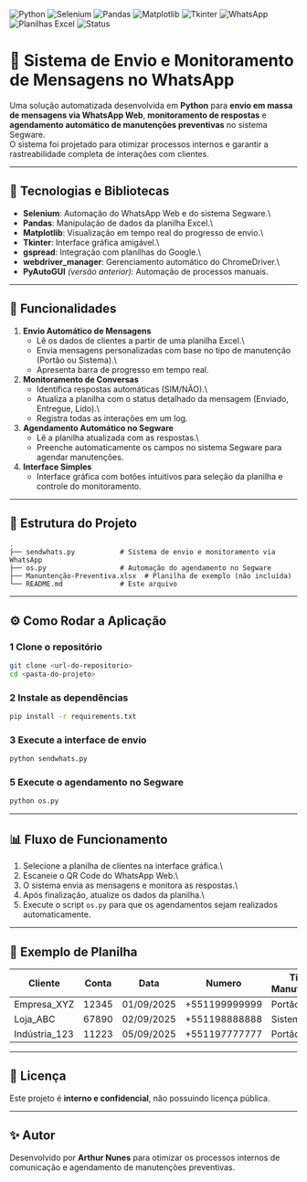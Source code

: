 ![Python](https://img.shields.io/badge/Python-3.10+-3776AB?style=for-the-badge&logo=python&logoColor=white)
![Selenium](https://img.shields.io/badge/Selenium-Automation-43B02A?style=for-the-badge&logo=selenium&logoColor=white)
![Pandas](https://img.shields.io/badge/Pandas-Data%20Analysis-150458?style=for-the-badge&logo=pandas&logoColor=white)
![Matplotlib](https://img.shields.io/badge/Matplotlib-Visualization-11557C?style=for-the-badge&logo=plotly&logoColor=white)
![Tkinter](https://img.shields.io/badge/Tkinter-GUI%20Toolkit-FF6F00?style=for-the-badge)
![WhatsApp](https://img.shields.io/badge/WhatsApp%20Automation-25D366?style=for-the-badge&logo=whatsapp&logoColor=white)
![Planilhas Excel](https://img.shields.io/badge/Excel%20Automation-217346?style=for-the-badge&logo=microsoft-excel&logoColor=white)
![Status](https://img.shields.io/badge/Status-Em%20Produção-brightgreen?style=for-the-badge)

# 📡 Sistema de Envio e Monitoramento de Mensagens no WhatsApp

Uma solução automatizada desenvolvida em **Python** para **envio em
massa de mensagens via WhatsApp Web**, **monitoramento de respostas** e
**agendamento automático de manutenções preventivas** no sistema
Segware.\
O sistema foi projetado para otimizar processos internos e garantir a
rastreabilidade completa de interações com clientes.

------------------------------------------------------------------------

## 🧠 Tecnologias e Bibliotecas

-   **Selenium**: Automação do WhatsApp Web e do sistema Segware.\
-   **Pandas**: Manipulação de dados da planilha Excel.\
-   **Matplotlib**: Visualização em tempo real do progresso de envio.\
-   **Tkinter**: Interface gráfica amigável.\
-   **gspread**: Integração com planilhas do Google.\
-   **webdriver_manager**: Gerenciamento automático do ChromeDriver.\
-   **PyAutoGUI** *(versão anterior)*: Automação de processos manuais.

------------------------------------------------------------------------

## 🚀 Funcionalidades

1.  **Envio Automático de Mensagens**
    -   Lê os dados de clientes a partir de uma planilha Excel.\
    -   Envia mensagens personalizadas com base no tipo de manutenção
        (Portão ou Sistema).\
    -   Apresenta barra de progresso em tempo real.
2.  **Monitoramento de Conversas**
    -   Identifica respostas automáticas (SIM/NÃO).\
    -   Atualiza a planilha com o status detalhado da mensagem (Enviado,
        Entregue, Lido).\
    -   Registra todas as interações em um log.
3.  **Agendamento Automático no Segware**
    -   Lê a planilha atualizada com as respostas.\
    -   Preenche automaticamente os campos no sistema Segware para
        agendar manutenções.
4.  **Interface Simples**
    -   Interface gráfica com botões intuitivos para seleção da planilha
        e controle do monitoramento.

------------------------------------------------------------------------

## 📂 Estrutura do Projeto

    .
    ├── sendwhats.py           # Sistema de envio e monitoramento via WhatsApp
    ├── os.py                  # Automação do agendamento no Segware
    ├── Manuntenção-Preventiva.xlsx  # Planilha de exemplo (não incluída)
    └── README.md              # Este arquivo

------------------------------------------------------------------------

## ⚙️ Como Rodar a Aplicação

### 1 Clone o repositório

``` bash
git clone <url-do-repositorio>
cd <pasta-do-projeto>
```


### 2 Instale as dependências

``` bash
pip install -r requirements.txt
```

### 3 Execute a interface de envio

``` bash
python sendwhats.py
```

### 5 Execute o agendamento no Segware

``` bash
python os.py
```

------------------------------------------------------------------------

## 📊 Fluxo de Funcionamento

1.  Selecione a planilha de clientes na interface gráfica.\
2.  Escaneie o QR Code do WhatsApp Web.\
3.  O sistema envia as mensagens e monitora as respostas.\
4.  Após finalização, atualize os dados da planilha.\
5.  Execute o script `os.py` para que os agendamentos sejam realizados
    automaticamente.

------------------------------------------------------------------------

## 📝 Exemplo de Planilha

| Cliente        | Conta   | Data       | Numero        | Tipo Manutenção | Resposta Monitorada | Status Detalhado | URL                                | Técnico   |
|----------------|---------|-----------|---------------|-----------------|---------------------|------------------|-------------------------------------|-----------|
| Empresa_XYZ    | 12345   | 01/09/2025| +551199999999 | Portão          | SIM                 | Lido             | https://segware.exemplo.com/agendar | ROGER     |
| Loja_ABC       | 67890   | 02/09/2025| +551198888888 | Sistema         | NÃO                 | Entregue         | https://segware.exemplo.com/agendar | IGOR      |
| Indústria_123  | 11223   | 05/09/2025| +551197777777 | Portão          |                     | Pendente         | https://segware.exemplo.com/agendar | MULLER    |


------------------------------------------------------------------------

## 📜 Licença

Este projeto é **interno e confidencial**, não possuindo licença
pública.

------------------------------------------------------------------------

## ✨ Autor

Desenvolvido por **Arthur Nunes** para otimizar os processos internos de
comunicação e agendamento de manutenções preventivas.
